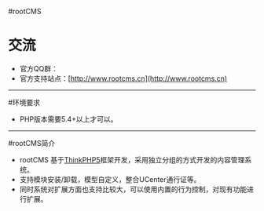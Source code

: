 #rootCMS
# 交流
* 官方QQ群：
* 官方支持站点：[http://www.rootcms.cn](http://www.rootcms.cn)

----
#环境要求
* PHP版本需要5.4+以上才可以。

----
#rootCMS简介 
* rootCMS 基于[ThinkPHP5](http://www.thinkphp.cn)框架开发，采用独立分组的方式开发的内容管理系统。
* 支持模块安装/卸载，模型自定义，整合UCenter通行证等。
* 同时系统对扩展方面也支持比较大，可以使用内置的行为控制，对现有功能进行扩展。

